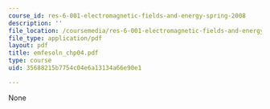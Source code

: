 ```yaml
---
course_id: res-6-001-electromagnetic-fields-and-energy-spring-2008
description: ''
file_location: /coursemedia/res-6-001-electromagnetic-fields-and-energy-spring-2008/35688215b7754c04e6a13134a66e90e1_emfesoln_chp04.pdf
file_type: application/pdf
layout: pdf
title: emfesoln_chp04.pdf
type: course
uid: 35688215b7754c04e6a13134a66e90e1

---
```

None